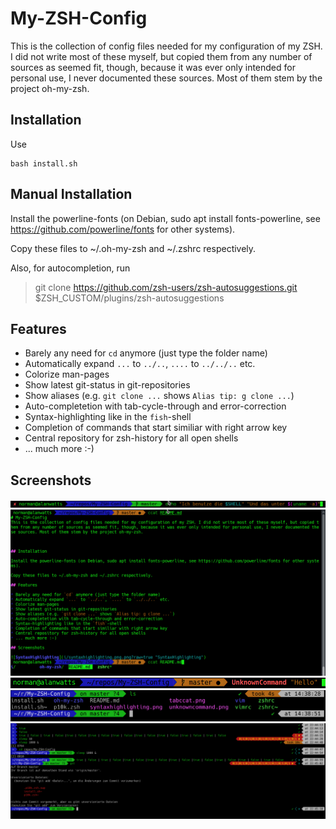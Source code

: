 # My-ZSH-Config
This is the collection of config files needed for my configuration of my ZSH. I did not write most of these myself, but copied them from any number of sources as seemed fit, though, because it was ever only intended for personal use, I never documented these sources. Most of them stem by the project oh-my-zsh.

## Installation

Use 
```console
bash install.sh
```

## Manual Installation

Install the powerline-fonts (on Debian, sudo apt install fonts-powerline, see https://github.com/powerline/fonts for other systems).

Copy these files to ~/.oh-my-zsh and ~/.zshrc respectively.

Also, for autocompletion, run

> git clone https://github.com/zsh-users/zsh-autosuggestions.git $ZSH_CUSTOM/plugins/zsh-autosuggestions

## Features

* Barely any need for `cd` anymore (just type the folder name)
* Automatically expand `...` to `../..`, `....` to `../../..` etc.
* Colorize man-pages
* Show latest git-status in git-repositories
* Show aliases (e.g. `git clone ...` shows `Alias tip: g clone ...`)
* Auto-completetion with tab-cycle-through and error-correction
* Syntax-highlighting like in the `fish`-shell
* Completion of commands that start similiar with right arrow key
* Central repository for zsh-history for all open shells
* ... much more :-)

## Screenshots

![SyntaxHighlighting](syntaxhighlighting.png "SyntaxHighlighting")
![Tabccat](tabccat.png "Tabccat")
![UnknownCommand](unknowncommand.png "UnknownCommand")
![powerlevel10k](powerlevel10k.png "powerlevel10k")
![everything](fullfeatures.png "everything")
